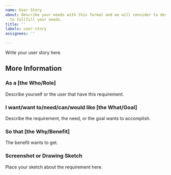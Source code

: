 ```yaml
---
name: User Story
about: Describe your needs with this format and we will consider to develop a feature
  to fullfill your needs.
title: ''
labels: user-story
assignees: ''

---
```


Write your user story here.

<!-- example: As a manager, I want to be able to understand my colleagues progress, so I can better report our sucess and failures.  -->

## More Information
<!-- Explain more further about the story -->
### As a [the Who/Role]
Describe yourself or the user that have this requirement.

### I want/want to/need/can/would like [the What/Goal]
Describe the requirement, the need, or the goal wants to accomplish.

### So that [the Why/Benefit]
The benefit wants to get.

### Screenshot or Drawing Sketch
Place your sketch about the requirement here.
